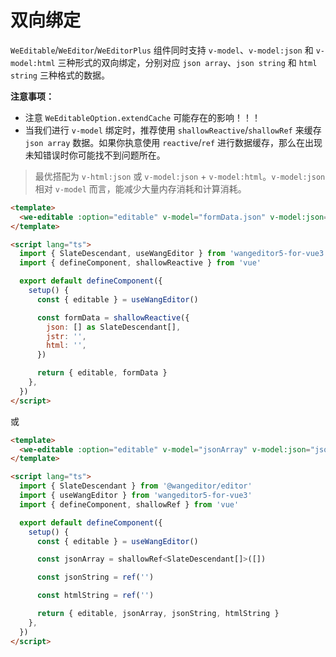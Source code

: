# 双向绑定

`WeEditable`/`WeEditor`/`WeEditorPlus` 组件同时支持 `v-model`、`v-model:json` 和 `v-model:html` 三种形式的双向绑定，分别对应 `json array`、`json string` 和 `html string` 三种格式的数据。

**注意事项：**

- 注意 `WeEditableOption.extendCache` 可能存在的影响！！！
- 当我们进行 `v-model` 绑定时，推荐使用 `shallowReactive`/`shallowRef` 来缓存 `json array` 数据。如果你执意使用 `reactive`/`ref` 进行数据缓存，那么在出现未知错误时你可能找不到问题所在。

> 最优搭配为 `v-html:json` 或 `v-model:json` + `v-model:html`。`v-model:json` 相对 `v-model` 而言，能减少大量内存消耗和计算消耗。

```html
<template>
  <we-editable :option="editable" v-model="formData.json" v-model:json="formData.jstr" v-model:html="formData.html" />
</template>

<script lang="ts">
  import { SlateDescendant, useWangEditor } from 'wangeditor5-for-vue3'
  import { defineComponent, shallowReactive } from 'vue'

  export default defineComponent({
    setup() {
      const { editable } = useWangEditor()

      const formData = shallowReactive({
        json: [] as SlateDescendant[],
        jstr: '',
        html: '',
      })

      return { editable, formData }
    },
  })
</script>
```

或

```html
<template>
  <we-editable :option="editable" v-model="jsonArray" v-model:json="jsonString" v-model:html="htmlString" />
</template>

<script lang="ts">
  import { SlateDescendant } from '@wangeditor/editor'
  import { useWangEditor } from 'wangeditor5-for-vue3'
  import { defineComponent, shallowRef } from 'vue'

  export default defineComponent({
    setup() {
      const { editable } = useWangEditor()

      const jsonArray = shallowRef<SlateDescendant[]>([])

      const jsonString = ref('')

      const htmlString = ref('')

      return { editable, jsonArray, jsonString, htmlString }
    },
  })
</script>
```
